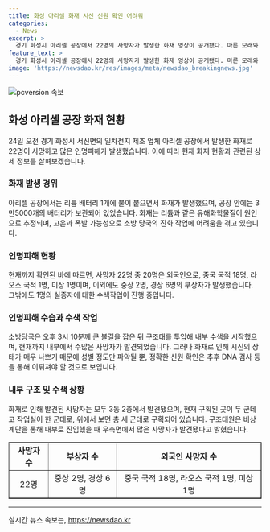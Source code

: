 ```yaml
---
title: 화성 아리셀 화재 시신 신원 확인 어려워
categories:
  - News
excerpt: >
  경기 화성시 아리셀 공장에서 22명의 사망자가 발생한 화재 영상이 공개됐다. 마른 모래와 팽창 질석을 사용하여 진화하려는 시도도 있었지만 리튬 배터리에 인해 진화가 어려웠으며, 물을 이용한 진압 작전이 진행됐다. 소방당국은 한 명의 실종자 수색을 진행하고, 사망자 중 20명이 외국인이었다. 인적 사항은 확인되지 않았으며, 사망자는 모두 공장 3동 2층에서 발견됐다. 현재까지 중상자 2명, 경상자 6명이 확인됐으며, 화재 원인과 관련한 조사가 진행 중이다.
feature_text: >
  경기 화성시 아리셀 공장에서 22명의 사망자가 발생한 화재 영상이 공개됐다. 마른 모래와 팽창 질석을 사용하여 진화하려는 시도도 있었지만 리튬 배터리에 인해 진화가 어려웠으며, 물을 이용한 진압 작전이 진행됐다. 소방당국은 한 명의 실종자 수색을 진행하고, 사망자 중 20명이 외국인이었다. 인적 사항은 확인되지 않았으며, 사망자는 모두 공장 3동 2층에서 발견됐다. 현재까지 중상자 2명, 경상자 6명이 확인됐으며, 화재 원인과 관련한 조사가 진행 중이다.
image: 'https://newsdao.kr/res/images/meta/newsdao_breakingnews.jpg'
---
```


<p><img src="https://newsdao.kr/res/images/meta/newsdao_breakingnews.jpg" alt="pcversion 속보" /></p>

<h2 data-ke-size="size26">화성 아리셀 공장 화재 현황</h2>

<p data-ke-size="size16">24일 오전 경기 화성시 서신면의 일차전지 제조 업체 아리셀 공장에서 발생한 화재로 22명이 사망하고 많은 인명피해가 발생했습니다. 이에 따라 현재 화재 현황과 관련된 상세 정보를 살펴보겠습니다.</p>

<h3>화재 발생 경위</h3>

<p data-ke-size="size16">아리셀 공장에서는 리튬 배터리 1개에 불이 붙으면서 화재가 발생했으며, 공장 안에는 3만5000개의 배터리가 보관되어 있었습니다. 화재는 리튬과 같은 유해화학물질이 원인으로 추정되며, 고온과 폭발 가능성으로 소방 당국의 진화 작업에 어려움을 겪고 있습니다.</p>

<h3>인명피해 현황</h3>

<p data-ke-size="size16">현재까지 확인된 바에 따르면, 사망자 22명 중 20명은 외국인으로, 중국 국적 18명, 라오스 국적 1명, 미상 1명이며, 이외에도 중상 2명, 경상 6명의 부상자가 발생했습니다. 그밖에도 1명의 실종자에 대한 수색작업이 진행 중입니다.</p>

<h3>인명피해 수습과 수색 작업</h3>

<p data-ke-size="size16">소방당국은 오후 3시 10분께 큰 불길을 잡은 뒤 구조대를 투입해 내부 수색을 시작했으며, 현재까지 내부에서 수많은 사망자가 발견되었습니다. 그러나 화재로 인해 시신의 상태가 매우 나쁘기 때문에 성별 정도만 파악될 뿐, 정확한 신원 확인은 추후 DNA 검사 등을 통해 이뤄져야 할 것으로 보입니다.</p>

<h3>내부 구조 및 수색 상황</h3>

<p data-ke-size="size16">화재로 인해 발견된 사망자는 모두 3동 2층에서 발견됐으며, 현재 구획된 곳이 두 군데고 작업실이 한 군데로, 위에서 보면 총 세 군데로 구획되어 있습니다. 구조대원은 비상계단을 통해 내부로 진입했을 때 우측면에서 많은 사망자가 발견됐다고 밝혔습니다.</p>

<table style="width: 100%;" border="1">
<tbody>
<tr>
<td style="text-align: center; height: 17px;"><b>사망자 수</b></td>
<td style="text-align: center; height: 17px;"><b>부상자 수</b></td>
<td style="text-align: center; height: 17px;"><b>외국인 사망자 수</b></td>
</tr>
<tr>
<td style="text-align: center; height: 17px;">22명</td>
<td style="text-align: center; height: 17px;">중상 2명, 경상 6명</td>
<td style="text-align: center; height: 17px;">중국 국적 18명, 라오스 국적 1명, 미상 1명</td>
</tr>
</tbody>
</table>

<hr>
실시간 뉴스 속보는, <a href="https://newsdao.kr" rel="dofollow">https://newsdao.kr</a>


